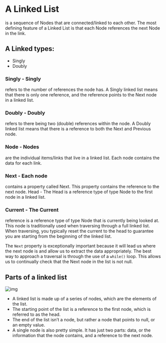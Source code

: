 # A Linked List
is a sequence of Nodes that are connected/linked to each other. The most defining feature of a Linked List is that each Node references the next Node in the link.
## A Linked types:
- Singly
- Doubly
### Singly - Singly
refers to the number of references the node has. A Singly linked list means that there is only one reference, and the reference points to the Next node in a linked list.
### Doubly - Doubly 
refers to there being two (double) references within the node. A Doubly linked list means that there is a reference to both the Next and Previous node.
### Node - Nodes 
are the individual items/links that live in a linked list. Each node contains the data for each link.
### Next - Each node
contains a property called Next. This property contains the reference to the next node.
Head - The Head is a reference type of type Node to the first node in a linked list.
### Current - The Current
reference is a reference type of type Node that is currently being looked at. This node is traditionally used when traversing through a full linked list. When traversing, you typically reset the current to the head to guarantee you are starting from the beginning of the linked list.


The `Next` property is exceptionally important because it will lead us where the next node is and allow us to extract the data appropriately.
The best way to approach a traversal is through the use of a `while()` loop. This allows us to continually check that the Next node in the list is not null. 

## Parts of a linked list
![img](https://miro.medium.com/max/700/1*K0_eV07tJtKQSVGKfP18bw.jpeg)
- A linked list is made up of a series of nodes, which are the elements of the list.
- The starting point of the list is a reference to the first node, which is referred to as the head. 
- The end of the list isn’t a node, but rather a node that points to null, or an empty value.
- A single node is also pretty simple. It has just two parts: data, or the information that the node contains, and a reference to the next node.
